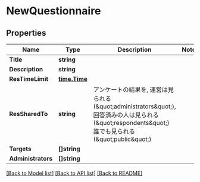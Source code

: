 # NewQuestionnaire

## Properties

Name | Type | Description | Notes
------------ | ------------- | ------------- | -------------
**Title** | **string** |  | 
**Description** | **string** |  | 
**ResTimeLimit** | [**time.Time**](time.Time.md) |  | 
**ResSharedTo** | **string** | アンケートの結果を, 運営は見られる (\&quot;administrators\&quot;), 回答済みの人は見られる (\&quot;respondents\&quot;) 誰でも見られる (\&quot;public\&quot;)  | 
**Targets** | **[]string** |  | 
**Administrators** | **[]string** |  | 

[[Back to Model list]](../README.md#documentation-for-models) [[Back to API list]](../README.md#documentation-for-api-endpoints) [[Back to README]](../README.md)


